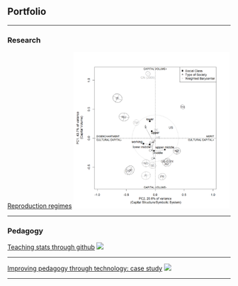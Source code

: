 ## Portfolio

---

### Research 

[Reproduction regimes](/repr_reg)
<img src="images/rep_reg.png?raw=true" width = "70%" height = "70%" />

---

### Pedagogy

[Teaching stats through github](/pdf/sample_presentation.pdf)
<img src="images/dummy_thumbnail.jpg?raw=true"/>

---

[Improving pedagogy through technology: case study](http://example.com/)
<img src="images/dummy_thumbnail.jpg?raw=true"/>

---
